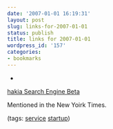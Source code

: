 ```yaml
---
date: '2007-01-01 16:19:31'
layout: post
slug: links-for-2007-01-01
status: publish
title: links for 2007-01-01
wordpress_id: '157'
categories:
- bookmarks
---
```



	
  * 
		

[hakia Search Engine Beta](http://www.hakia.com/)


		

Mentioned in the New Yoirk Times.


		

(tags: [service](http://del.icio.us/eob/service) [startup](http://del.icio.us/eob/startup))


	



